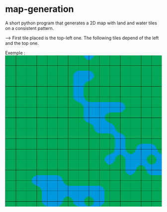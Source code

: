 # map-generation
A short python program that generates a 2D map with land and water tiles on a consistent pattern.

--> First tile placed is the top-left one. The following tiles depend of the left and the top one.

Exemple :
![A Map](https://raw.githubusercontent.com/Az-Been/map-generation/main/map.png)
